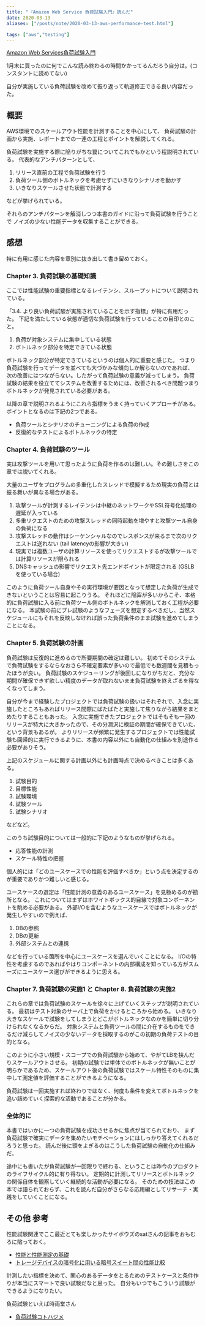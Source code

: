 ```yaml
---
title: "『Amazon Web Service 負荷試験入門』読んだ"
date: 2020-03-13
aliases: ["/posts/note/2020-03-13-aws-performance-test.html"]

tags: ["aws","testing"]
---
```


[Amazon Web Services負荷試験入門](https://www.amazon.co.jp/dp/4774192627)

1月末に買ったのに何でこんな読み終わるの時間かかってるんだろう自分は。(コンスタントに読めてない)

自分が実施している負荷試験を改めて振り返って軌道修正できる良い内容だった。

## 概要

AWS環境でのスケールアウト性能を計測することを中心にして、
負荷試験の計画から実施、レポートまでの一連の工程とポイントを解説してくれる。

負荷試験を実施する際に陥りがちな罠についてこれでもかという程説明されている。
代表的なアンチパターンとして、

1. リリース直前の工程で負荷試験を行う
2. 負荷ツール側のボトルネックを考慮せずにいきなりシナリオを動かす
3. いきなりスケールさせた状態で計測する

などが挙げられている。

それらのアンチパターンを解消しつつ本書のガイドに沿って負荷試験を行うことで
ノイズの少ない性能データを収集することができる。

## 感想

特に有用に感じた内容を章別に抜き出して書き留めておく。

### Chapter 3. 負荷試験の基礎知識

ここでは性能試験の重要指標となるレイテンシ、スループットについて説明されている。

「3.4. より良い負荷試験が実施されていることを示す指標」が特に有用だった。
下記を満たしている状態が適切な負荷試験を行っていることの目印とのこと。

1. 負荷が対象システムに集中している状態
2. ボトルネック部分を特定できている状態

ボトルネック部分が特定できているというのは個人的に重要と感じた。
つまり負荷試験を行ってデータを並べても大づかみな傾向しか解らないのであれば、
次の改善にはつながらない。したがって負荷試験の意義が減ってしまう。
負荷試験の結果を役立ててシステムを改善するためには、改善されるべき問題つまりボトルネックが発見されている必要がある。

以降の章で説明されるようにこれら指標をうまく持っていくアプローチがある。
ポイントとなるのは下記の2つである。

* 負荷ツールとシナリオのチューニングによる負荷の作成
* 反復的なテストによるボトルネックの特定

### Chapter 4. 負荷試験のツール

実は攻撃ツールを用いて思ったように負荷を作るのは難しい。その難しさをこの章では説いてくれる。

大量のユーザをプログラムの多重化したスレッドで模擬するため現実の負荷とは振る舞いが異なる場合がある。

1. 攻撃ツールが計測するレイテンシは中継のネットワークやSSL符号化処理の遅延が入っている
2. 多重リクエストのための攻撃スレッドの同時起動を増やすと攻撃ツール自身の負荷になる
3. 攻撃スレッドの動作はシーケンシャルなのでレスポンスが来るまで次のリクエストは送れない (tail latencyの影響が大きい)
4. 現実では複数ユーザの計算リソースを使ってリクエストするが攻撃ツールでは計算リソースが限られる
5. DNSキャッシュの影響でリクエスト先エンドポイントが限定される (GSLBを使っている場合)

このように負荷ツール自身やその実行環境が要因となって想定した負荷が生成できないということは容易に起こりうる。
それほどに陥穽が多いからこそ、本格的に負荷試験に入る前に負荷ツール側のボトルネックを解消しておく工程が必要になる。
本試験の前にプレ試験のようなフェーズを想定するべきだし、当然スケジュールにもそれを反映しなければ誤った負荷条件のまま試験を進めてしまうことになる。

### Chapter 5. 負荷試験の計画

負荷試験は反復的に進めるので所要期間の確定は難しい。
初めてそのシステムで負荷試験をするならなおさら不確定要素が多いので最低でも数週間を見積もったほうが良い。
負荷試験のスケジューリングが後回しになりがちだと、充分な期間が確保できず欲しい精度のデータが取れないまま負荷試験を終えざるを得なくなってしまう。

自分が今まで経験したプロジェクトでは負荷試験の扱いはそれぞれで、入念に実施したところもあればリリース間際にばたばたと実施して焦りながら結果をまとめたりすることもあった。
入念に実施できたプロジェクトではそもそも一回のリリースが特大に大きかったので、その分潤沢に検証の期間が確保できていた、という背景もあるが。
よりリリースが頻繁に発生するプロジェクトでは性能試験も回帰的に実行できるように、本書の内容以外にも自動化の仕組みを別途作る必要がありそう。

上記のスケジュールに関する計画以外にも計画時点で決めるべきことは多くある。

1. 試験目的
2. 目標性能
3. 試験環境
4. 試験ツール
5. 試験シナリオ

などなど。

このうち試験目的については一般的に下記のようなものが挙げられる。

* 応答性能の計測
* スケール特性の把握

個人的には「どのユースケースでの性能を評価すべきか」という点を決定するのが重要でありかつ難しいと感じる。

ユースケースの選定は「性能計測の意義のあるユースケース」を見極めるのが勘所となる。
これについてはまずはホワイトボックス的目線で対象コンポーネントを眺める必要がある。
外部I/Oを含むようなユースケースではボトルネックが発生しやすいので例えば、

1. DBの参照
2. DBの更新
3. 外部システムとの連携

などを行っている箇所を中心にユースケースを選んでいくことになる。
I/Oの特性を考慮するのであればやはりコンポーネントの内部構成を知っている方がスムーズにユースケース選びができるように思える。

### Chapter 7. 負荷試験の実施1 と Chapter 8. 負荷試験の実施2

これらの章では負荷試験のスケールを徐々に上げていくステップが説明されている。
最初はテスト対象のサーバ上で負荷をかけるところから始める。
いきなり大きなスケールで試験をしてしまうとどこがボトルネックなのかを簡単に切り分けられなくなるからだ。
対象システムと負荷ツールの間に介在するものをできるだけ減らしてノイズの少ないデータを採取するのがこの初期の負荷テストの目的となる。

このように小さい規模・スコープでの負荷試験から始めて、やがてLBを挟んだりスケールアウトさせる。
初期の試験では単体でのボトルネックが無いことが明らかであるため、スケールアウト後の負荷試験ではスケール特性そのものに集中して測定値を評価することができるようになる。

負荷試験は一回実施すれば終わりではなく、何度も条件を変えてボトルネックを追い詰めていく探索的な活動であることが分かる。

### 全体的に

本書ではいかに一つの負荷試験を成功させるかに焦点が当てられており、
まず負荷試験で確実にデータを集めたいモチベーションにはしっかり答えてくれるだろうと思った。
読んだ後に頭をよぎるのはこうした負荷試験の自動化の仕組みだ。

途中にも書いたが負荷試験が一回限りで終わる、ということは昨今のプロダクトのライフサイクル的に有り得ない。
定期的に計測してリリースとボトルネックの関係自体を観察していく継続的な活動が必要になる。
そのための技法はこの本では語られておらず、これを読んだ自分がさらなる応用編としてリサーチ・実践をしていくことになる。

## その他 参考

性能試験関連でここ最近とても楽しかったサイボウズのsatさんの記事をおもむろに貼っておく。

* [性能と性能測定の基礎](https://satoru-takeuchi.hatenablog.com/entry/2020/03/08/225335)
* [トレージデバイスの暗号化に用いる暗号スイート間の性能比較 ](https://blog.cybozu.io/entry/2019/03/08/170000)

計測したい指標を決めて、関心のあるデータをとるためのテストケースと条件作りが本当にスマートで良い試験だなと思った。
自分もいつでもこういう試験ができるようになりたい。

負荷試験といえば時雨堂さん

* [負荷試験コトハジメ](https://gist.github.com/voluntas/00da5ea7a1a14d82adf2e718c7d8a145)

